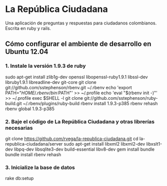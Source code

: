 La República Ciudadana
======================

Una aplicación de preguntas y respuestas para ciudadanos colombianos. Escrita en ruby y rails.


Cómo configurar el ambiente de desarrollo en Ubuntu 12.04
---------------------------------------------------------

### 1. Instale la versión 1.9.3 de ruby

   sudo apt-get install zlib1g-dev openssl libopenssl-ruby1.9.1 libssl-dev libruby1.9.1 libreadline-dev git-core
   git clone git://github.com/sstephenson/rbenv.git ~/.rbenv
   echo 'export PATH="$HOME/.rbenv/bin:$PATH"' >> ~/.profile
   echo 'eval "$(rbenv init -)"' >> ~/.profile
   exec $SHELL -l
   git clone git://github.com/sstephenson/ruby-build.git ~/.rbenv/plugins/ruby-build
   rbenv install 1.9.3-p385
   rbenv rehash
   rbenv global 1.9.3-p385

### 2. Baje el código de La República Ciudadana y otras librerías necesarias

   git clone https://github.com/rvega/la-republica-ciudadana.git
   cd la-republica-ciudadana/server
   sudo apt-get install libxml2 libxml2-dev libxslt1-dev libpq-dev libsqlite3-dev build-essential libv8-dev
   gem install bundle
   bundle install
   rbenv rehash

### 3. Inicialize la base de datos

  rake db:setup

